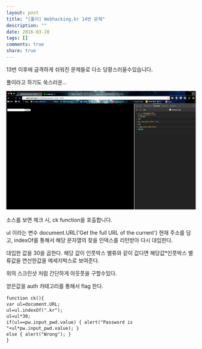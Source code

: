 ```yaml
---
layout: post
title: "[풀이] Webhacking.kr 14번 문제"
description: ""
date: 2016-03-20
tags: []
comments: true
share: true
---
```


13번 이후에 급격하게 쉬워진 문제들로 다소 당황스러울수있습니다.

풀이라고 하기도 쑥스러운...

  

  

![](/assets/images/posts/538/2711DA3656EE355E33ACD8.PNG)

  

소스를 보면 체크 시, ck function을 호출합니다.

ul 이라는 변수 document.URL('Get the full URL of the current') 현재 주소를 담고, indexOf를
통해서 해당 문자열의 찾을 인덱스를 리턴받아 다시 대입한다.

대입한 값을 30을 곱한다. 해당 값이 인풋박스 밸류와 같이 값다면 해당값*인풋박스 밸류값을 연산한값을 메세지박스로 보여준다.

  

위의 스크린샷 처럼 간단하게 아웃풋을 구할수있다.

얻은값을 auth 카테고리를 통해서 flag 한다.

  

  

    function ck(){
    var ul=document.URL;
    ul=ul.indexOf(".kr");
    ul=ul*30;
    if(ul==pw.input_pwd.value) { alert("Password is "+ul*pw.input_pwd.value); }
    else { alert("Wrong"); }
    }

  

  

  

